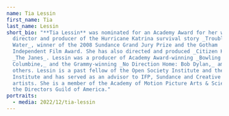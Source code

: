 ```yaml
---
name: Tia Lessin
first_name: Tia
last_name: Lessin
short_bio: "**Tia Lessin** was nominated for an Academy Award for her work as a
  director and producer of the Hurricane Katrina survival story _Trouble the
  Water_, winner of the 2008 Sundance Grand Jury Prize and the Gotham
  Independent Film Award. She has also directed and produced _Citizen Koch_ and
  _The Janes_. Lessin was a producer of Academy Award-winning _Bowling for
  Columbine,_ and the Grammy-winning _No Direction Home: Bob Dylan,_ among
  others. Lessin is a past fellow of the Open Society Institute and the Sundance
  Institute and has served as an advisor to IFP, Sundance and Creative Capital
  artists. She is a member of the Academy of Motion Picture Arts & Sciences and
  the Directors Guild of America."
portraits:
  - media: 2022/12/tia-lessin
---
```

